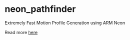 # neon_pathfinder
Extremely Fast Motion Profile Generation using ARM Neon

Read more [here](http://imjac.in/ta/post/2016/12/29/11-07-56-generated/)